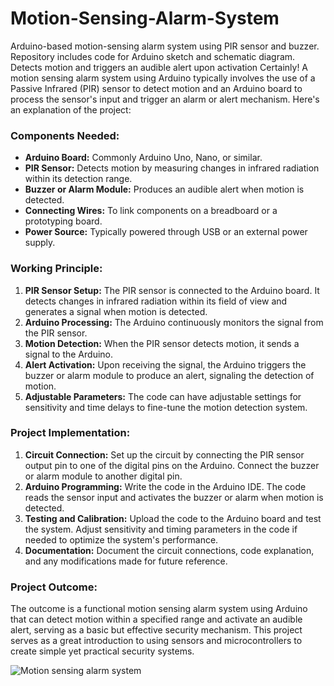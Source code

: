 # Motion-Sensing-Alarm-System
Arduino-based motion-sensing alarm system using PIR sensor and buzzer. Repository includes code for Arduino sketch and schematic diagram. Detects motion and triggers an audible alert upon activation
Certainly! A motion sensing alarm system using Arduino typically involves the use of a Passive Infrared (PIR) sensor to detect motion and an Arduino board to process the sensor's input and trigger an alarm or alert mechanism. Here's an explanation of the project:

### Components Needed:
- **Arduino Board:** Commonly Arduino Uno, Nano, or similar.
- **PIR Sensor:** Detects motion by measuring changes in infrared radiation within its detection range.
- **Buzzer or Alarm Module:** Produces an audible alert when motion is detected.
- **Connecting Wires:** To link components on a breadboard or a prototyping board.
- **Power Source:** Typically powered through USB or an external power supply.

### Working Principle:
1. **PIR Sensor Setup:** The PIR sensor is connected to the Arduino board. It detects changes in infrared radiation within its field of view and generates a signal when motion is detected.
2. **Arduino Processing:** The Arduino continuously monitors the signal from the PIR sensor.
3. **Motion Detection:** When the PIR sensor detects motion, it sends a signal to the Arduino.
4. **Alert Activation:** Upon receiving the signal, the Arduino triggers the buzzer or alarm module to produce an alert, signaling the detection of motion.
5. **Adjustable Parameters:** The code can have adjustable settings for sensitivity and time delays to fine-tune the motion detection system.

### Project Implementation:
1. **Circuit Connection:** Set up the circuit by connecting the PIR sensor output pin to one of the digital pins on the Arduino. Connect the buzzer or alarm module to another digital pin.
2. **Arduino Programming:** Write the code in the Arduino IDE. The code reads the sensor input and activates the buzzer or alarm when motion is detected.
3. **Testing and Calibration:** Upload the code to the Arduino board and test the system. Adjust sensitivity and timing parameters in the code if needed to optimize the system's performance.
4. **Documentation:** Document the circuit connections, code explanation, and any modifications made for future reference.

### Project Outcome:
The outcome is a functional motion sensing alarm system using Arduino that can detect motion within a specified range and activate an audible alert, serving as a basic but effective security mechanism.
This project serves as a great introduction to using sensors and microcontrollers to create simple yet practical security systems.

![Motion sensing alarm system](https://github.com/blazingfire03/Motion-Sensing-Alarm-System/assets/99821502/3764f6c8-a0c6-4caa-9337-2738796fad00)
